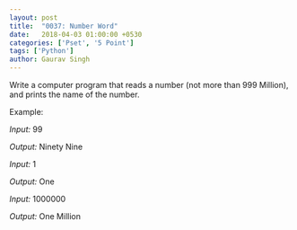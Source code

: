 ```yaml
---
layout: post
title:  "0037: Number Word"
date:   2018-04-03 01:00:00 +0530
categories: ['Pset', '5 Point']
tags: ['Python']
author: Gaurav Singh
---
```

Write a computer program that reads a number (not more than 999 Million), and prints the name of the number.

Example:

_Input:_ 99

_Output:_ Ninety Nine

_Input:_ 1

_Output:_ One

_Input:_ 1000000

_Output:_ One Million
